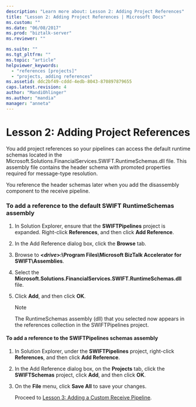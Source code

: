 ```yaml
---
description: "Learn more about: Lesson 2: Adding Project References"
title: "Lesson 2: Adding Project References | Microsoft Docs"
ms.custom: ""
ms.date: "06/08/2017"
ms.prod: "biztalk-server"
ms.reviewer: ""

ms.suite: ""
ms.tgt_pltfrm: ""
ms.topic: "article"
helpviewer_keywords: 
  - "references [projects]"
  - "projects, adding references"
ms.assetid: ddc2bf49-cddd-4edb-8043-870897879655
caps.latest.revision: 4
author: "MandiOhlinger"
ms.author: "mandia"
manager: "anneta"
---
```

# Lesson 2: Adding Project References
You add project references so your pipelines can access the default runtime schemas located in the Microsoft.Solutions.FinancialServices.SWIFT.RuntimeSchemas.dll file. This assembly file contains the header schema with promoted properties required for message-type resolution.  
  
 You reference the header schemas later when you add the disassembly component to the receive pipeline.  
  
### To add a reference to the default SWIFT RuntimeSchemas assembly  
  
1.  In Solution Explorer, ensure that the **SWIFTPipelines** project is expanded. Right-click **References**, and then click **Add Reference**.  
  
2.  In the Add Reference dialog box, click the **Browse** tab.  
  
3.  Browse to **\<*drive*\>:\Program Files\Microsoft BizTalk Accelerator for SWIFT\Assemblies**.  
  
4.  Select the **Microsoft.Solutions.FinancialServices.SWIFT.RuntimeSchemas.dll** file.  
  
5.  Click **Add**, and then click **OK**.  
  
    > [!NOTE]
    >  The RuntimeSchemas assembly (dll) that you selected now appears in the references collection in the SWIFTPipelines project.  
  
#### To add a reference to the SWIFTPipelines schemas assembly  
  
1. In Solution Explorer, under the **SWIFTPipelines** project, right-click **References**, and then click **Add Reference**.  
  
2. In the Add Reference dialog box, on the **Projects** tab, click the **SWIFTSchemas** project, click **Add**, and then click **OK**.  
  
3. On the **File** menu, click **Save All** to save your changes.  
  
   Proceed to [Lesson 3: Adding a Custom Receive Pipeline](../../adapters-and-accelerators/accelerator-swift/lesson-3-adding-a-custom-receive-pipeline.md).
